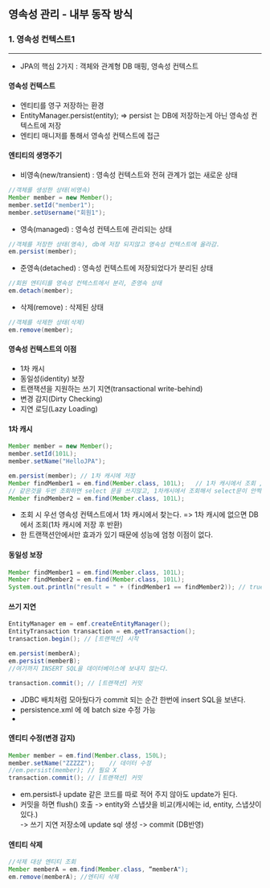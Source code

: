 ## 영속성 관리 - 내부 동작 방식

### 1. 영속성 컨텍스트1
___
- JPA의 핵심 2가지 : 객체와 관계형 DB 매핑, 영속성 컨텍스트


#### 영속성 컨텍스트
- 엔티티를 영구 저장하는 환경
- EntityManager.persist(entity); => persist 는 DB에 저장하는게 아닌 영속성 컨텍스트에 저장
- 엔티티 매니저를 통해서 영속성 컨텍스트에 접근

#### 엔티티의 생명주기
- 비영속(new/transient) : 영속성 컨텍스트와 전혀 관계가 없는 새로운 상태
```java
//객체를 생성한 상태(비영속)
Member member = new Member();
member.setId("member1");
member.setUsername("회원1");
```

- 영속(managed) : 영속성 컨텍스트에 관리되는 상태
```java
//객체를 저장한 상태(영속), db에 저장 되지않고 영속성 컨텍스트에 올라감.
em.persist(member);
```
- 준영속(detached) : 영속성 컨텍스트에 저장되었다가 분리된 상태
```java
//회원 엔티티를 영속성 컨텍스트에서 분리, 준영속 상태 
em.detach(member);  
```

- 삭제(remove) : 삭제된 상태
```java
//객체를 삭제한 상태(삭제)
em.remove(member);
```

#### 영속성 컨텍스트의 이점
- 1차 캐시
- 동일성(identity) 보장
- 트랜잭션을 지원하는 쓰기 지연(transactional write-behind)
- 변경 감지(Dirty Checking)
- 지연 로딩(Lazy Loading)

#### 1차 캐시
```java
Member member = new Member();
member.setId(101L);
member.setName("HelloJPA");

em.persist(member); // 1차 캐시에 저장
Member findMember1 = em.find(Member.class, 101L);   // 1차 캐시에서 조회 , select 문 X
// 같은것을 두번 조회하면 select 문을 쓰지않고, 1차캐시에서 조회해서 select문이 안찍힌다.( 같은 트랜잭션 안에서만)
Member findMember2 = em.find(Member.class, 101L);   
```
- 조회 시 우선 영속성 컨텍스트에서 1차 캐시에서 찾는다. => 1차 캐시에 없으면 DB에서 조회(1차 캐시에 저장 후 반환)
- 한 트랜잭션안에서만 효과가 있기 때문에 성능에 엄청 이점이 없다.

#### 동일성 보장
```java
Member findMember1 = em.find(Member.class, 101L);
Member findMember2 = em.find(Member.class, 101L);
System.out.println("result = " + (findMember1 == findMember2)); // true 
```

#### 쓰기 지연
```java
EntityManager em = emf.createEntityManager();
EntityTransaction transaction = em.getTransaction();
transaction.begin(); // [트랜잭션] 시작

em.persist(memberA);
em.persist(memberB);
//여기까지 INSERT SQL을 데이터베이스에 보내지 않는다.

transaction.commit(); // [트랜잭션] 커밋
```
- JDBC 배치처럼 모아뒀다가 commit 되는 순간 한번에 insert SQL을 보낸다.
- persistence.xml 에 <property name="hibernate.jdbc.batch_size" value="10"/> 에 batch size 수정 가능
- 

#### 엔티티 수정(변경 감지)
```java
Member member = em.find(Member.class, 150L);
member.setName("ZZZZZ");    // 데이터 수정
//em.persist(member); // 필요 X
transaction.commit(); // [트랜잭션] 커밋
```
- em.persist나 update 같은 코드를 따로 적어 주지 않아도 update가 된다.
- 커밋을 하면 flush() 호출 -> entity와 스냅샷을 비교(캐시에는 id, entity, 스냅샷이 있다.)  
-> 쓰기 지연 저장소에 update sql 생성 -> commit (DB반영)

#### 엔티티 삭제
```java
//삭제 대상 엔티티 조회
Member memberA = em.find(Member.class, “memberA");
em.remove(memberA); //엔티티 삭제
```
